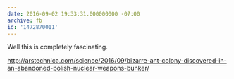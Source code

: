 ```yaml
---
date: 2016-09-02 19:33:31.000000000 -07:00
archive: fb
id: '1472870011'
---
```


Well this is completely fascinating.

http://arstechnica.com/science/2016/09/bizarre-ant-colony-discovered-in-an-abandoned-polish-nuclear-weapons-bunker/
